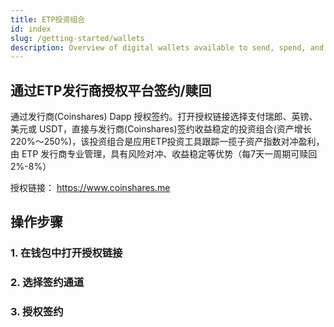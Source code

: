 ```yaml
---
title: ETP投资组合
id: index
slug: /getting-started/wallets
description: Overview of digital wallets available to send, spend, and earn ZSC assets.
---
```


## 通过ETP发行商授权平台签约/赎回


通过发行商(Coinshares) Dapp 授权签约。打开授权链接选择支付瑞郎、英镑、美元或 USDT，直接与发行商(Coinshares)签约收益稳定的投资组合(资产增长220%～250%)，该投资组合是应用ETP投资工具跟踪一揽子资产指数对冲盈利，由 ETP 发行商专业管理，具有风险对冲、收益稳定等优势（每7天一周期可赎回2%-8%）

授权链接： https://www.coinshares.me

## 操作步骤

### 1. 在钱包中打开授权链接




### 2. 选择签约通道




### 3. 授权签约



